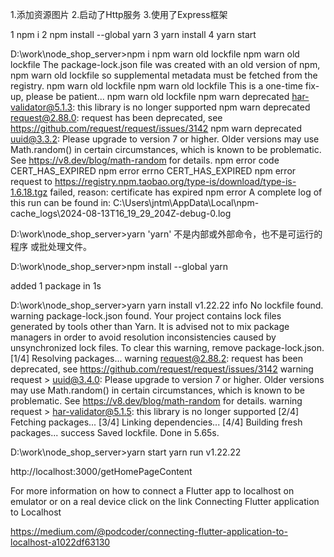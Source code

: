 1.添加资源图片
2.启动了Http服务
3.使用了Express框架


1 npm i
2 npm install --global yarn
3 yarn install
4 yarn start



D:\work\node_shop_server>npm i
npm warn old lockfile
npm warn old lockfile The package-lock.json file was created with an old version of npm,
npm warn old lockfile so supplemental metadata must be fetched from the registry.
npm warn old lockfile
npm warn old lockfile This is a one-time fix-up, please be patient...
npm warn old lockfile
npm warn deprecated har-validator@5.1.3: this library is no longer supported
npm warn deprecated request@2.88.0: request has been deprecated, see https://github.com/request/request/issues/3142
npm warn deprecated uuid@3.3.2: Please upgrade  to version 7 or higher.  Older versions may use Math.random() in certain circumstances, which is known to be problematic.  See https://v8.dev/blog/math-random for details.
npm error code CERT_HAS_EXPIRED
npm error errno CERT_HAS_EXPIRED
npm error request to https://registry.npm.taobao.org/type-is/download/type-is-1.6.18.tgz failed, reason: certificate has expired
npm error A complete log of this run can be found in: C:\Users\jntm\AppData\Local\npm-cache\_logs\2024-08-13T16_19_29_204Z-debug-0.log

D:\work\node_shop_server>yarn
'yarn' 不是内部或外部命令，也不是可运行的程序
或批处理文件。

D:\work\node_shop_server>npm install --global yarn

added 1 package in 1s

D:\work\node_shop_server>yarn
yarn install v1.22.22
info No lockfile found.
warning package-lock.json found. Your project contains lock files generated by tools other than Yarn. It is advised not to mix package managers in order to avoid resolution inconsistencies caused by unsynchronized lock files. To clear this warning, remove package-lock.json.
[1/4] Resolving packages...
warning request@2.88.2: request has been deprecated, see https://github.com/request/request/issues/3142
warning request > uuid@3.4.0: Please upgrade  to version 7 or higher.  Older versions may use Math.random() in certain circumstances, which is known to be problematic.  See https://v8.dev/blog/math-random for details.
warning request > har-validator@5.1.5: this library is no longer supported
[2/4] Fetching packages...
[3/4] Linking dependencies...
[4/4] Building fresh packages...
success Saved lockfile.
Done in 5.65s.

D:\work\node_shop_server>yarn start
yarn run v1.22.22



http://localhost:3000/getHomePageContent


For more information on how to connect a Flutter app to localhost on emulator or on a real device click on the link Connecting Flutter application to Localhost

https://medium.com/@podcoder/connecting-flutter-application-to-localhost-a1022df63130




